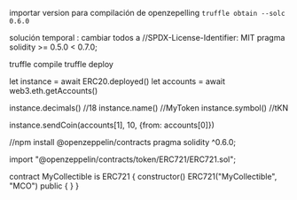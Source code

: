 importar version para compilación de openzepelling
`truffle obtain --solc 0.6.0 `


solución temporal : cambiar todos a //SPDX-License-Identifier: MIT
                                    pragma solidity >= 0.5.0 < 0.7.0;
                              
truffle compile
truffle deploy 
      
let instance = await ERC20.deployed()
 let accounts = await web3.eth.getAccounts()
 
instance.decimals() //18
instance.name() //MyToken
instance.symbol() //tKN

instance.sendCoin(accounts[1], 10, {from: accounts[0]})


//npm install @openzeppelin/contracts
pragma solidity ^0.6.0;

import "@openzeppelin/contracts/token/ERC721/ERC721.sol";

contract MyCollectible is ERC721 {
    constructor() ERC721("MyCollectible", "MCO") public {
    }
}